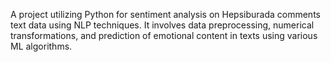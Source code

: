 A project utilizing Python for sentiment analysis on Hepsiburada comments text data using NLP techniques. It involves data preprocessing, numerical transformations, and prediction of emotional content in texts using various ML algorithms.
